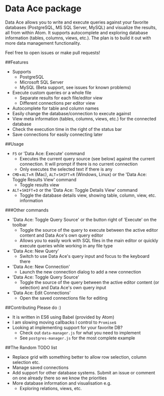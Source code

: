 # Data Ace package

Data Ace allows you to write and execute queries against your favorite databases (PostgreSQL, MS SQL Server, MySQL) and visualize the results, all from within Atom. It supports autocomplete and exploring database information (tables, columns, views, etc.). The plan is to build it out with more data management functionality.

Feel free to open issues or make pull requests!

##Features
- Supports
  - PostgreSQL
  - Microsoft SQL Server
  - MySQL (Beta support, see issues for known problems)
- Execute custom queries or a whole file
  - Separate results for each file/editor view
  - Different connections per editor view
- Autocomplete for table and column names
- Easily change the database/connection to execute against
- View meta information (tables, columns, views, etc.) for the connected database
- Check the execution time in the right of the status bar
- Save connections for easily connecting later

##Usage
- `F5` or 'Data Ace: Execute' command
  - Executes the current query source (see below) against the current connection. It will prompt if there is no current connection
  - Only executes the selected text if there is any
- `CMD`+`ALT`+`R` (Mac), `ALT`+`SHIFT`+`R` (Windows, Linux) or the 'Data Ace: Toggle Results View' command
  - Toggle results view
- `ALT`+`SHIFT`+`D` or the 'Data Ace: Toggle Details View' command
  - Toggle the database details view, showing table, column, view, etc. information

###Other commands
- 'Data Ace: Toggle Query Source' or the button right of 'Execute' on the toolbar
  - Toggle the source of the query to execute between the active editor content and Data Ace's own query editor
  - Allows you to easily work with SQL files in the main editor or quickly execute queries while working in any file type
- 'Data Ace: New Query'
  - Switch to use Data Ace's query input and focus to the keyboard there
- 'Data Ace: New Connection'
  - Launch the new connection dialog to add a new connection
- 'Data Ace: Toggle Query Source'
  - Toggle the source of the query between the active editor content (or selection) and Data Ace's own query input
- 'Data Ace: Edit Connections'
  - Open the saved connections file for editing

##Contributing
Please do :)
- It is written in ES6 using Babel (provided by Atom)
- I am slowing moving callbacks I control to `Promise`s
- Looking at implementing support for your favorite DB?
  - Check out `data-manager.js` for what you need to implement
  - See `postgres-manager.js` for the most complete example

##The Random TODO list
- Replace grid with something better to allow row selection, column selection etc.
- Manage saved connections
- Add support for other database systems. Submit an issue or comment on one already there so we know the priorities
- More database information and visualisation e.g.
  - Exploring relations, views, etc.
